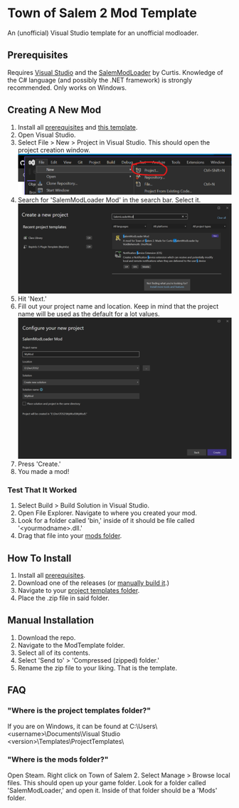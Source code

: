 # Town of Salem 2 Mod Template

An (unofficial) Visual Studio template for an unofficial modloader.

## Prerequisites

Requires [Visual Studio](https://visualstudio.microsoft.com/) and the [SalemModLoader](https://discord.gg/AdpRqzstfj) by Curtis. Knowledge of the C# language (and possibly the .NET framework) is strongly recommended. Only works on Windows.


## Creating A New Mod

1. Install all [prerequisites](#prerequisites) and [this template](#how-to-install).
2. Open Visual Studio.
3. Select File > New > Project in Visual Studio. This should open the project creation window.
![image](https://github.com/voidbehemoth/TownOfSalem2VSTemplate/blob/update-documentation/.github/documentation/images/selectproject.png?raw=true)
4. Search for 'SalemModLoader Mod' in the search bar. Select it.
![image](https://github.com/voidbehemoth/TownOfSalem2VSTemplate/blob/update-documentation/.github/documentation/images/search.png?raw=true)
5. Hit 'Next.'
6. Fill out your project name and location. Keep in mind that the project name will be used as the default for a lot values.
![image](https://github.com/voidbehemoth/TownOfSalem2VSTemplate/blob/update-documentation/.github/documentation/images/MyMod.png?raw=true)
7. Press 'Create.'
8. You made a mod! 

### Test That It Worked

1. Select Build > Build Solution in Visual Studio.
2. Open File Explorer. Navigate to where you created your mod.
3. Look for a folder called 'bin,' inside of it should be file called '\<yourmodname>.dll.'
4. Drag that file into your [mods folder](#where-is-the-mods-folder).

## How To Install

1. Install all [prerequisites](#prerequisites).
2. Download one of the releases (or [manually build it](#manual-installation).)
3. Navigate to your [project templates folder](#where-is-the-project-templates-folder).
4. Place the .zip file in said folder.

## Manual Installation

1. Download the repo.
2. Navigate to the ModTemplate folder.
3. Select all of its contents.
4. Select 'Send to' > 'Compressed (zipped) folder.'
5. Rename the zip file to your liking. That is the template.


## FAQ

### "Where is the project templates folder?"
If you are on Windows, it can be found at C:\Users\\\<username>\Documents\Visual Studio \<version>\Templates\ProjectTemplates\

### "Where is the mods folder?"
Open Steam. Right click on Town of Salem 2. Select Manage > Browse local files. This should open up your game folder. Look for a folder called 'SalemModLoader,' and open it. Inside of that folder should be a 'Mods' folder.